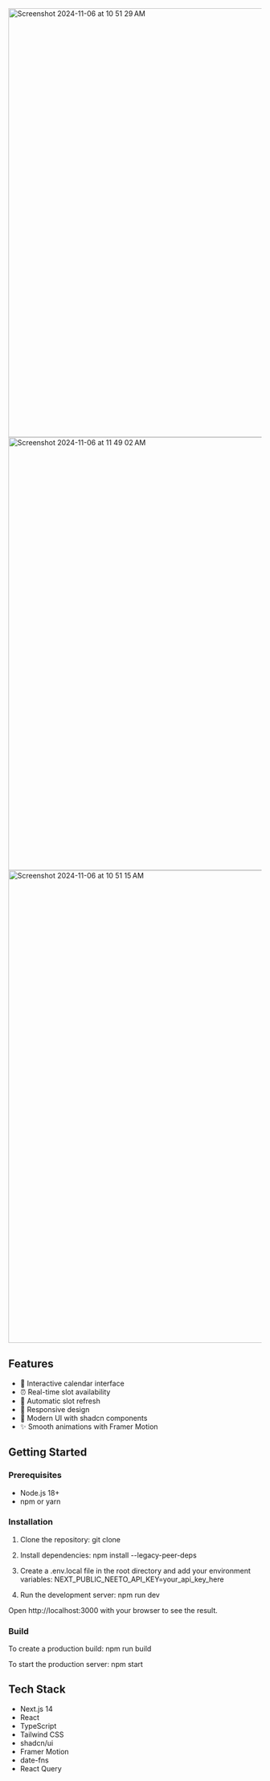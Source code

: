 
<img width="854" alt="Screenshot 2024-11-06 at 10 51 29 AM" src="https://github.com/user-attachments/assets/6777ee00-676b-4d21-859e-377fb0fcee02">
<img width="862" alt="Screenshot 2024-11-06 at 11 49 02 AM" src="https://github.com/user-attachments/assets/1d768964-4f78-4e70-bce4-ade34bd8f776">

<img width="941" alt="Screenshot 2024-11-06 at 10 51 15 AM" src="https://github.com/user-attachments/assets/f47b0427-ef6e-44c7-9d33-481aa100884c">


## Features

- 📅 Interactive calendar interface
- ⏰ Real-time slot availability
- 🔄 Automatic slot refresh
- 📱 Responsive design
- 🎨 Modern UI with shadcn components
- ✨ Smooth animations with Framer Motion

## Getting Started

### Prerequisites

- Node.js 18+ 
- npm or yarn

### Installation

1. Clone the repository:
   git clone 

2. Install dependencies:
   npm install --legacy-peer-deps

3. Create a .env.local file in the root directory and add your environment variables:
   NEXT_PUBLIC_NEETO_API_KEY=your_api_key_here

4. Run the development server:
   npm run dev

Open http://localhost:3000 with your browser to see the result.

### Build

To create a production build:
npm run build

To start the production server:
npm start

## Tech Stack

- Next.js 14
- React
- TypeScript
- Tailwind CSS
- shadcn/ui
- Framer Motion
- date-fns
- React Query

